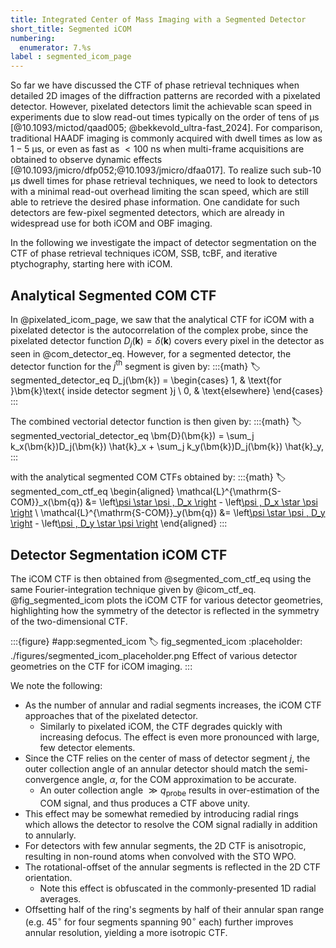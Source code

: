 ```yaml
---
title: Integrated Center of Mass Imaging with a Segmented Detector
short_title: Segmented iCOM
numbering:
  enumerator: 7.%s
label : segmented_icom_page
---
```


So far we have discussed the CTF of phase retrieval techniques when detailed 2D images of the diffraction patterns are recorded with a pixelated detector.
However, pixelated detectors limit the achievable scan speed in experiments due to slow read-out times typically on the order of tens of μs [@10.1093/mictod/qaad005; @bekkevold_ultra-fast_2024].
For comparison, traditional HAADF imaging is commonly acquired with dwell times as low as $1 - 5$ μs, or even as fast as $< 100$ ns when multi-frame acquisitions are obtained to observe dynamic effects [@10.1093/jmicro/dfp052;@10.1093/jmicro/dfaa017].
To realize such sub-$10$ μs dwell times for phase retrieval techniques, we need to look to detectors with a minimal read-out overhead limiting the scan speed, which are still able to retrieve the desired phase information.
One candidate for such detectors are few-pixel segmented detectors, which are already in widespread use for both iCOM and OBF imaging.

In the following we investigate the impact of detector segmentation on the CTF of phase retrieval techniques iCOM, SSB, tcBF, and iterative ptychography, starting here with iCOM.

## Analytical Segmented COM CTF

In @pixelated_icom_page, we saw that the analytical CTF for iCOM with a pixelated detector is the autocorrelation of the complex probe, since the pixelated detector function $D_j(\bm{k}) =\delta(\bm{k})$ covers every pixel in the detector as seen in @com_detector_eq.
However, for a segmented detector, the detector function for the $j^{\mathrm{th}}$ segment is given by:
:::{math}
:label: segmented_detector_eq
D_j(\bm{k}) =
\begin{cases}
1, & \text{for }\bm{k}\text{ inside detector segment }j \\
0, & \text{elsewhere}
\end{cases}
:::

The combined vectorial detector function is then given by:
:::{math}
:label: segmented_vectorial_detector_eq
\bm{D}(\bm{k}) = \sum_j k_x(\bm{k})D_j(\bm{k}) \hat{k}_x + \sum_j k_y(\bm{k})D_j(\bm{k}) \hat{k}_y,
:::

with the analytical segmented COM CTFs obtained by:
:::{math}
:label: segmented_com_ctf_eq
\begin{aligned}
\mathcal{L}^{\mathrm{S-COM}}_x(\bm{q}) &= \left[\psi \star \psi \, D_x \right](\bm{q}) - \left[\psi \, D_x \star \psi \right](\bm{q}) \\
\mathcal{L}^{\mathrm{S-COM}}_y(\bm{q}) &= \left[\psi \star \psi \, D_y \right](\bm{q}) - \left[\psi \, D_y \star \psi \right](\bm{q})
\end{aligned}
:::

## Detector Segmentation iCOM CTF

The iCOM CTF is then obtained from @segmented_com_ctf_eq using the same Fourier-integration technique given by @icom_ctf_eq.
@fig_segmented_icom plots the iCOM CTF for various detector geometries, highlighting how the symmetry of the detector is reflected in the symmetry of the two-dimensional CTF.

:::{figure} #app:segmented_icom
:label: fig_segmented_icom
:placeholder: ./figures/segmented_icom_placeholder.png
Effect of various detector geometries on the CTF for iCOM imaging.
:::

We note the following:

- As the number of annular and radial segments increases, the iCOM CTF approaches that of the pixelated detector.
  - Similarly to pixelated iCOM, the CTF degrades quickly with increasing defocus. The effect is even more pronounced with large, few detector elements.
- Since the CTF relies on the center of mass of detector segment $j$, the outer collection angle of an annular detector should match the semi-convergence angle, $\alpha$, for the COM approximation to be accurate.
  - An outer collection angle $\gg q_{\mathrm{probe}}$ results in over-estimation of the COM signal, and thus produces a CTF above unity.
- This effect may be somewhat remedied by introducing radial rings which allows the detector to resolve the COM signal radially in addition to annularly.
- For detectors with few annular segments, the 2D CTF is anisotropic, resulting in non-round atoms when convolved with the STO WPO.
- The rotational-offset of the annular segments is reflected in the 2D CTF orientation.
  - Note this effect is obfuscated in the commonly-presented 1D radial averages.
- Offsetting half of the ring's segments by half of their annular span range (e.g. $45^\circ$ for four segments spanning $90^\circ$ each) further improves annular resolution, yielding a more isotropic CTF.
